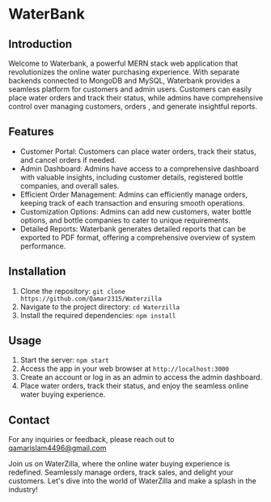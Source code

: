 # WaterBank

## Introduction

Welcome to Waterbank, a powerful MERN stack web application that revolutionizes the online water purchasing experience. With separate backends connected to MongoDB and MySQL,  Waterbank provides a seamless platform for customers and admin users. Customers can easily place water orders and track their status, while admins have comprehensive control over managing customers, orders , and generate insightful reports. 

## Features

- Customer Portal: Customers can place water orders, track their status, and cancel orders if needed.
- Admin Dashboard: Admins have access to a comprehensive dashboard with valuable insights, including customer details, registered bottle companies, and overall sales.
- Efficient Order Management: Admins can efficiently manage orders, keeping track of each transaction and ensuring smooth operations.
- Customization Options: Admins can add new customers, water bottle options, and bottle companies to cater to unique requirements.
- Detailed Reports:  Waterbank generates detailed reports that can be exported to PDF format, offering a comprehensive overview of system performance.

## Installation

1. Clone the repository: `git clone https://github.com/Qamar2315/Waterzilla`
2. Navigate to the project directory: `cd Waterzilla`
3. Install the required dependencies: `npm install`

## Usage

1. Start the server: `npm start`
2. Access the app in your web browser at `http://localhost:3000`
3. Create an account or log in as an admin to access the admin dashboard.
4. Place water orders, track their status, and enjoy the seamless online water buying experience.



## Contact

For any inquiries or feedback, please reach out to qamarislam4496@gmail.com

Join us on WaterZilla, where the online water buying experience is redefined. Seamlessly manage orders, track sales, and delight your customers. Let's dive into the world of WaterZilla and make a splash in the industry!
